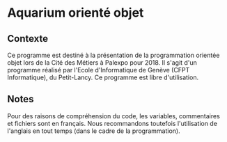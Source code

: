 # Aquarium orienté objet

## Contexte 

Ce programme est destiné à la présentation de la programmation orientée objet lors de la Cité des Métiers à Palexpo pour 2018.
Il s'agit d'un programme réalisé par l'Ecole d'Informatique de Genève (CFPT Informatique), du Petit-Lancy.
Ce programme est libre d'utilisation.

## Notes

Pour des raisons de compréhension du code, les variables, commentaires et fichiers sont en français. 
Nous recommandons toutefois l'utilisation de l'anglais en tout temps (dans le cadre de la programmation).
